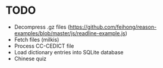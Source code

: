 # TODO

- Decompress .gz files (https://github.com/feihong/reason-examples/blob/master/js/readline-example.js)
- Fetch files (milkis)
- Process CC-CEDICT file
- Load dictionary entries into SQLite database
- Chinese quiz
